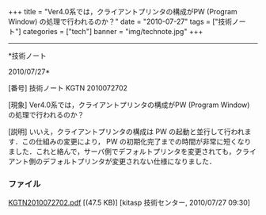 ﻿+++
title = "Ver4.0系では，クライアントプリンタの構成がPW (Program Window) の処理で行われるのか？"
date = "2010-07-27"
tags = ["技術ノート"]
categories = ["tech"]
banner = "img/technote.jpg"
+++

-----------------------------------------------------------------------------------------------------------------------------

*技術ノート

2010/07/27*


[番号]
技術ノート KGTN 2010072702

[現象]
Ver4.0系では，クライアントプリンタの構成がPW (Program Window)
の処理で行われるのか？

[説明]
いいえ，クライアントプリンタの構成は PW
の起動と並行して行われます．この仕組みの変更により， PW
の初期化完了までの時間が非常に短くなりました．これと絡んで，サーバ側でデフォルトプリンタを変更されても，クライアント側のデフォルトプリンタが変更されない仕様になりました．


### ファイル

 
 


[KGTN2010072702.pdf](http://techreport.kitasp.net/attachments/download/242/KGTN2010072702.pdf)
 [(47.5 KB)] [kitasp 技術センター, 2010/07/27
09:30]


 


 

